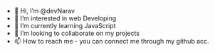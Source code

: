 - 👋 Hi, I’m @devNarav
- 👀 I’m interested in web Developing 
- 🌱 I’m currently learning JavaScript
- 💞️ I’m looking to collaborate on my projects
- 📫 How to reach me - you can connect me through my github acc.

<!---
devNarav/devNarav is a ✨ special ✨ repository because its `README.md` (this file) appears on your GitHub profile.
You can click the Preview link to take a look at your changes.
--->
